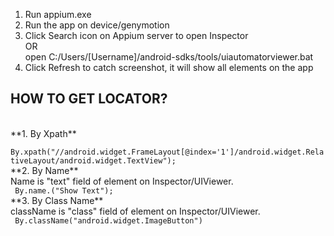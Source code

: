 1. Run appium.exe <br>
2. Run the app on device/genymotion <br>
3. Click Search icon on Appium server to open Inspector <br>
OR <br>
open C:/Users/[Username]/android-sdks/tools/uiautomatorviewer.bat <br>
4. Click Refresh to catch screenshot, it will show all elements on the app <br>
<h2>HOW TO GET LOCATOR?</h2><br>
**1. By Xpath**<br>
<code> By.xpath("//android.widget.FrameLayout[@index='1']/android.widget.RelativeLayout/android.widget.TextView");</code><br>
**2. By Name**<br>
Name is "text" field of element on Inspector/UIViewer. <br>
<code> By.name.("Show Text");</code><br>
**3. By Class Name**<br>
className is "class" field of element on Inspector/UIViewer. <br>
<code> By.className("android.widget.ImageButton")</code><br>
